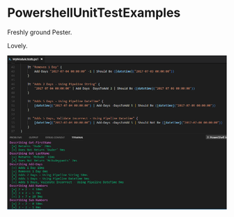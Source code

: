 # PowershellUnitTestExamples
Freshly ground Pester.

Lovely.

![sample](https://github.com/dbl4k/PowershellUnitTestExamples/blob/master/Images/capture.png)